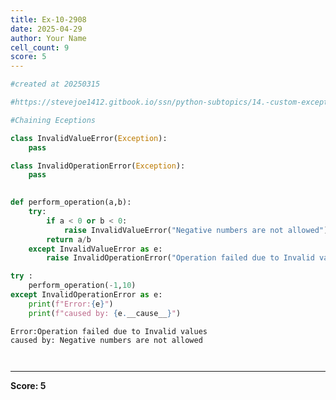 ```yaml
---
title: Ex-10-2908
date: 2025-04-29
author: Your Name
cell_count: 9
score: 5
---
```


```python
#created at 20250315
```


```python
#https://stevejoe1412.gitbook.io/ssn/python-subtopics/14.-custom-exceptions
```


```python
#Chaining Eceptions
```


```python
class InvalidValueError(Exception):
    pass
```


```python
class InvalidOperationError(Exception):
    pass
    
```


```python
def perform_operation(a,b):
    try:
        if a < 0 or b < 0:
            raise InvalidValueError("Negative numbers are not allowed")
        return a/b
    except InvalidValueError as e:
        raise InvalidOperationError("Operation failed due to Invalid values") from e
```


```python
try :
    perform_operation(-1,10)
except InvalidOperationError as e:
    print(f"Error:{e}")
    print(f"caused by: {e.__cause__}")
```

    Error:Operation failed due to Invalid values
    caused by: Negative numbers are not allowed



```python

```


```python

```


---
**Score: 5**